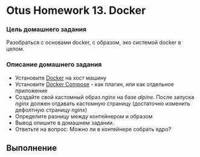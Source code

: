 # Otus Homework 13. Docker
### Цель домашнего задания
Разобраться с основами docker, с образом, эко системой docker в целом.
### Описание домашнего задания
- Установите [Docker](https://docs.docker.com/engine/install/ubuntu/) на хост машину 
- Установите [Docker Compose](https://docs.docker.com/compose/install/linux/#install-the-plugin-manually) - как плагин, или как отдельное приложение
- Создайте свой кастомный образ *nginx* на базе *alpine*. После запуска *nginx* должен отдавать кастомную страницу (достаточно изменить дефолтную страницу *nginx*)
- Определите разницу между контейнером и образом
- Вывод опишите в домашнем задании.
- Ответьте на вопрос: Можно ли в контейнере собрать ядро?

## Выполнение
